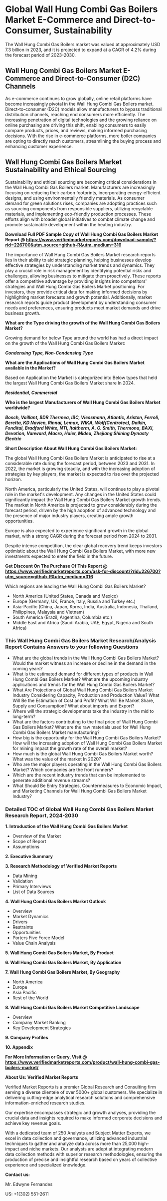 <h1>Global Wall Hung Combi Gas Boilers Market E-Commerce and Direct-to-Consumer, Sustainability</h1><p class=""><p>The Wall Hung Combi Gas Boilers market was valued at approximately USD 7.3 billion in 2023, and it is projected to expand at a CAGR of 4.2% during the forecast period of 2023-2030.</p><h2>Wall Hung Combi Gas Boilers Market E-Commerce and Direct-to-Consumer (D2C) Channels</h2><p>As e-commerce continues to grow globally, online retail platforms have become increasingly pivotal in the Wall Hung Combi Gas Boilers market. Direct-to-consumer (D2C) models allow manufacturers to bypass traditional distribution channels, reaching end consumers more efficiently. The increasing penetration of digital technologies and the growing reliance on online purchasing are driving this shift, enabling consumers to easily compare products, prices, and reviews, making informed purchasing decisions. With the rise in e-commerce platforms, more boiler companies are opting to directly reach customers, streamlining the buying process and enhancing customer experience.</p><h2>Wall Hung Combi Gas Boilers Market Sustainability and Ethical Sourcing</h2><p>Sustainability and ethical sourcing are becoming critical considerations in the Wall Hung Combi Gas Boilers market. Manufacturers are increasingly focusing on reducing their carbon footprints, incorporating energy-efficient designs, and using environmentally friendly materials. As consumer demand for green solutions rises, companies are adopting practices such as sourcing components from responsible suppliers, utilizing recyclable materials, and implementing eco-friendly production processes. These efforts align with broader global initiatives to combat climate change and promote sustainable development within the heating industry.</p></p><p class=""><strong>Download Full PDF Sample Copy of Wall Hung Combi Gas Boilers Market Report @ <a href="https://www.verifiedmarketreports.com/download-sample/?rid=226700&utm_source=github-R&utm_medium=316" target="_blank">https://www.verifiedmarketreports.com/download-sample/?rid=226700&utm_source=github-R&utm_medium=316</a></strong></p><p>The importance of&nbsp;Wall Hung Combi Gas Boilers Market research reports lies in their ability to aid strategic planning, helping businesses develop effective strategies by understanding market trends and dynamics. They play a crucial role in risk management by identifying potential risks and challenges, allowing businesses to mitigate them proactively. These reports offer a competitive advantage by providing insights into competitors' strategies and Wall Hung Combi Gas Boilers Market positioning. For investors, they provide critical data for making informed decisions by highlighting market forecasts and growth potential. Additionally, market research reports guide product development by understanding consumer needs and preferences, ensuring products meet market demands and drive business growth.</p><p><strong>What are the&nbsp;Type driving the growth of the Wall Hung Combi Gas Boilers Market?</strong></p><p id="" class="">Growing demand for below Type around the world has had a direct impact on the growth of the Wall Hung Combi Gas Boilers Market:</p><p class=""><em><strong>Condensing Type, Non-Condensing Type</strong></em></p><p class=""><strong>What are the&nbsp;Applications&nbsp;of Wall Hung Combi Gas Boilers Market available in the Market?</strong></p><p id="" class="">Based on Application the Market is categorized into Below types that held the largest Wall Hung Combi Gas Boilers Market share In 2024.</p><p class=""><em><strong>Residential, Commercial</strong></em></p><p class=""><strong>Who is the largest Manufacturers of Wall Hung Combi Gas Boilers Market worldwide?</strong></p><p><em><strong>Bosch, Vaillant, BDR Thermea, IBC, Viessmann, Atlantic, Ariston, Ferroli, Beretta, KD Navien, Rinnai, Lemax, WIKA, Wolf(Centrotec), Daikin, Fondital, Bradford White, NTI, Italtherm, A. O. Smith, Thermona, BAXI, Devotion, Vanward, Macro, Haier, Midea, Zhejiang Shining Dynasty Electric</strong></em></p><p id="" class=""><strong>Short Description About Wall Hung Combi Gas Boilers Market:</strong></p><p>The global Wall Hung Combi Gas Boilers Market is anticipated to rise at a considerable rate during the forecast period, between 2023 and 2031. In 2022, the market is growing steadily, and with the increasing adoption of strategies by key players, the market is expected to rise over the projected horizon.</p><p>North America, particularly the United States, will continue to play a pivotal role in the market's development. Any changes in the United States could significantly impact the Wall Hung Combi Gas Boilers Market growth trends. The market in North America is projected to grow considerably during the forecast period, driven by the high adoption of advanced technology and the presence of major industry players, creating ample growth opportunities.</p><p>Europe is also expected to experience significant growth in the global market, with a strong CAGR during the forecast period from 2024 to 2031.</p><p>Despite intense competition, the clear global recovery trend keeps investors optimistic about the Wall Hung Combi Gas Boilers Market, with more new investments expected to enter the field in the future.</p><p id="" class=""><strong>Get Discount On The Purchase Of This Report @ <a href="https://www.verifiedmarketreports.com/ask-for-discount/?rid=226700?utm_source=github-R&utm_medium=316" target="_blank">https://www.verifiedmarketreports.com/ask-for-discount/?rid=226700?utm_source=github-R&utm_medium=316</a></strong></p><p class="">Which regions are leading the Wall Hung Combi Gas Boilers Market?</p><ul><li>North America (United States, Canada and Mexico)</li><li>Europe (Germany, UK, France, Italy, Russia and Turkey etc.)</li><li>Asia-Pacific (China, Japan, Korea, India, Australia, Indonesia, Thailand, Philippines, Malaysia and Vietnam)</li><li>South America (Brazil, Argentina, Columbia etc.)</li><li>Middle East and Africa (Saudi Arabia, UAE, Egypt, Nigeria and South Africa)</li></ul><h3 id="" class="">This Wall Hung Combi Gas Boilers Market Research/Analysis Report Contains Answers to your following Questions</h3><ul><li>What are the global trends in the Wall Hung Combi Gas Boilers Market? Would the market witness an increase or decline in the demand in the coming years?</li><li>What is the estimated demand for different types of products in Wall Hung Combi Gas Boilers Market? What are the upcoming industry applications and trends for the Wall Hung Combi Gas Boilers Market?</li><li>What Are Projections of Global Wall Hung Combi Gas Boilers Market Industry Considering Capacity, Production and Production Value? What Will Be the Estimation of Cost and Profit? What Will Be Market Share, Supply and Consumption? What about imports and Export?</li><li>Where will the strategic developments take the industry in the mid to long-term?</li><li>What are the factors contributing to the final price of Wall Hung Combi Gas Boilers Market? What are the raw materials used for Wall Hung Combi Gas Boilers Market manufacturing?</li><li>How big is the opportunity for the Wall Hung Combi Gas Boilers Market? How will the increasing adoption of Wall Hung Combi Gas Boilers Market for mining impact the growth rate of the overall market?</li><li>How much is the global Wall Hung Combi Gas Boilers Market worth? What was the value of the market In 2020?</li><li>Who are the major players operating in the Wall Hung Combi Gas Boilers Market? Which companies are the front runners?</li><li>Which are the recent industry trends that can be implemented to generate additional revenue streams?</li><li>What Should Be Entry Strategies, Countermeasures to Economic Impact, and Marketing Channels for Wall Hung Combi Gas Boilers Market Industry?</li></ul><h3 id="" class="">Detailed TOC of Global Wall Hung Combi Gas Boilers Market Research Report, 2024-2030</h3><p id="" class=""><strong>1. Introduction of the Wall Hung Combi Gas Boilers Market</strong></p><ul><li>Overview of the Market</li><li>Scope of Report</li><li>Assumptions</li></ul><p id="" class=""><strong>2. Executive Summary</strong></p><p id="" class=""><strong>3. Research Methodology of Verified Market Reports</strong></p><ul><li>Data Mining</li><li>Validation</li><li>Primary Interviews</li><li>List of Data Sources</li></ul><p id="" class=""><strong>4. Wall Hung Combi Gas Boilers Market Outlook</strong></p><ul><li>Overview</li><li>Market Dynamics</li><li>Drivers</li><li>Restraints</li><li>Opportunities</li><li>Porters Five Force Model</li><li>Value Chain Analysis</li></ul><p id="" class=""><strong>5. Wall Hung Combi Gas Boilers Market, By Product</strong></p><p id="" class=""><strong>6. Wall Hung Combi Gas Boilers Market, By Application</strong></p><p id="" class=""><strong>7. Wall Hung Combi Gas Boilers Market, By Geography</strong></p><ul><li>North America</li><li>Europe</li><li>Asia Pacific</li><li>Rest of the World</li></ul><p id="" class=""><strong>8. Wall Hung Combi Gas Boilers Market Competitive Landscape</strong></p><ul><li>Overview</li><li>Company Market Ranking</li><li>Key Development Strategies</li></ul><p id="" class=""><strong>9. Company Profiles</strong></p><p id="" class=""><strong>10. Appendix</strong></p><p id="" class=""><strong>For More Information or Query, Visit @ <a href="https://www.verifiedmarketreports.com/product/wall-hung-combi-gas-boilers-market/" target="_blank">https://www.verifiedmarketreports.com/product/wall-hung-combi-gas-boilers-market/</a></strong></p><p id="" class=""><strong>About Us: Verified Market Reports</strong></p><p id="" class="">Verified Market Reports is a premier Global Research and Consulting firm serving a diverse clientele of over 5000+ global customers. We specialize in delivering cutting-edge analytical research solutions and comprehensive information-enriched research studies.</p><p id="" class="">Our expertise encompasses strategic and growth analyses, providing the crucial data and insights required to make informed corporate decisions and achieve key revenue goals.</p><p id="" class="">With a dedicated team of 250 Analysts and Subject Matter Experts, we excel in data collection and governance, utilizing advanced industrial techniques to gather and analyze data across more than 25,000 high-impact and niche markets. Our analysts are adept at integrating modern data collection methods with superior research methodologies, ensuring the production of precise and insightful research based on years of collective experience and specialized knowledge.</p><p id="" class=""><strong>Contact us:</strong></p><p id="" class="">Mr. Edwyne Fernandes</p><p id="" class="">US: +1(302) 551-2611</p>